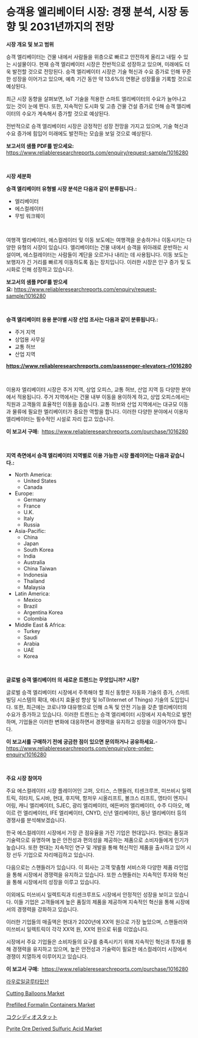 <p><h1>승객용 엘리베이터 시장: 경쟁 분석, 시장 동향 및 2031년까지의 전망</h1></p><p><strong>시장 개요 및 보고 범위</strong></p>
<p><p>승객 엘리베이터는 건물 내에서 사람들을 위층으로 빠르고 안전하게 올리고 내릴 수 있는 시설물이다. 현재 승객 엘리베이터 시장은 전반적으로 성장하고 있으며, 미래에도 더욱 발전할 것으로 전망된다. 승객 엘리베이터 시장은 기술 혁신과 수요 증가로 인해 꾸준한 성장을 이어가고 있으며, 예측 기간 동안 약 13.6%의 연평균 성장률을 기록할 것으로 예상된다.</p><p>최근 시장 동향을 살펴보면, IoT 기술을 적용한 스마트 엘리베이터의 수요가 늘어나고 있는 것이 눈에 띈다. 또한, 지속적인 도시화 및 고층 건물 건설 증가로 인해 승객 엘리베이터의 수요가 계속해서 증가할 것으로 예상된다.</p><p>전반적으로 승객 엘리베이터 시장은 긍정적인 성장 전망을 가지고 있으며, 기술 혁신과 수요 증가에 힘입어 미래에도 발전하는 모습을 보일 것으로 예상된다.</p></p>
<p><strong>보고서의 샘플 PDF를 받으세요:</strong> <a href="https://www.reliableresearchreports.com/enquiry/request-sample/1016280">https://www.reliableresearchreports.com/enquiry/request-sample/1016280</a></p>
<p>&nbsp;</p>
<p><strong>시장 세분화</strong></p>
<p><strong>승객 엘리베이터 유형별 시장 분석은 다음과 같이 분류됩니다.:</strong></p>
<p><ul><li>엘리베이터</li><li>에스컬레이터</li><li>무빙 워크웨이</li></ul></p>
<p>&nbsp;</p>
<p><p>여행객 엘리베이터, 에스컬레이터 및 이동 보도에는 여행객을 운송하거나 이동시키는 다양한 유형의 시장이 있습니다. 엘리베이터는 건물 내에서 승객을 위아래로 운반하는 시설이며, 에스컬레이터는 사람들이 계단을 오르거나 내리는 데 사용됩니다. 이동 보도는 보행자가 긴 거리를 빠르게 이동하도록 돕는 장치입니다. 이러한 시장은 인구 증가 및 도시화로 인해 성장하고 있습니다.</p></p>
<p><strong>보고서의 샘플 PDF를 받으세요:</strong>&nbsp;<a href="https://www.reliableresearchreports.com/enquiry/request-sample/1016280">https://www.reliableresearchreports.com/enquiry/request-sample/1016280</a></p>
<p>&nbsp;</p>
<p><strong> 승객 엘리베이터 응용 분야별 시장 산업 조사는 다음과 같이 분류됩니다.:</strong></p>
<p><ul><li>주거 지역</li><li>상업용 사무실</li><li>교통 허브</li><li>산업 지역</li></ul></p>
<p><strong><a href="https://www.reliableresearchreports.com/passenger-elevators-r1016280">https://www.reliableresearchreports.com/passenger-elevators-r1016280</a></strong></p>
<p>&nbsp;</p>
<p><p>이용자 엘리베이터 시장은 주거 지역, 상업 오피스, 교통 허브, 산업 지역 등 다양한 분야에서 적용됩니다. 주거 지역에서는 건물 내부 이동을 용이하게 하고, 상업 오피스에서는 직원과 고객들의 효율적인 이동을 돕습니다. 교통 허브와 산업 지역에서는 대규모 이동과 물류에 필요한 엘리베이터가 중요한 역할을 합니다. 이러한 다양한 분야에서 이용자 엘리베이터는 필수적인 시설로 자리 잡고 있습니다.</p></p>
<p><strong>이 보고서 구매:</strong>&nbsp; <a href="https://www.reliableresearchreports.com/purchase/1016280">https://www.reliableresearchreports.com/purchase/1016280</a></p>
<p>&nbsp;</p>
<p><strong>지역 측면에서 승객 엘리베이터 지역별로 이용 가능한 시장 플레이어는 다음과 같습니다.:</strong></p>
<p><ul>
    <li>
        North America:
        <ul>
            <li>United States</li>
            <li>Canada</li>
        </ul>
    </li>
    <li>
        Europe:
        <ul>
            <li>Germany</li>
            <li>France</li>
            <li>U.K.</li>
            <li>Italy</li>
            <li>Russia</li>
        </ul>
    </li>
    <li>
        Asia-Pacific:
        <ul>
            <li>China</li>
            <li>Japan</li>
            <li>South Korea</li>
            <li>India</li>
            <li>Australia</li>
            <li>China Taiwan</li>
            <li>Indonesia</li>
            <li>Thailand</li>
            <li>Malaysia</li>
        </ul>
    </li>
    <li>
        Latin America:
        <ul>
            <li>Mexico</li>
            <li>Brazil</li>
            <li>Argentina Korea</li>
            <li>Colombia</li>
        </ul>
    </li>
    <li>
        Middle East & Africa:
        <ul>
            <li>Turkey</li>
            <li>Saudi</li>
            <li>Arabia</li>
            <li>UAE</li>
            <li>Korea</li>
        </ul>
    </li>
    </ul></p>
<p>&nbsp;</p>
<p><strong>글로벌 승객 엘리베이터 의 새로운 트렌드는 무엇입니까? 시장?</strong></p>
<p><p>글로벌 승객 엘리베이터 시장에서 주목해야 할 최신 동향은 자동화 기술의 증가, 스마트 빌딩 시스템의 확대, 에너지 효율성 향상 및 IoT(Internet of Things) 기술의 도입입니다. 또한, 최근에는 코로나19 대유행으로 인해 소독 및 안전 기능을 갖춘 엘리베이터의 수요가 증가하고 있습니다. 이러한 트렌드는 승객 엘리베이터 시장에서 지속적으로 발전하며, 기업들은 이러한 변화에 대응하면서 경쟁력을 유지하고 성장을 이끌어가야 합니다.</p></p>
<p><strong>이 보고서를 구매하기 전에 궁금한 점이 있으면 문의하거나 공유하세요.</strong>- <a href="https://www.reliableresearchreports.com/enquiry/pre-order-enquiry/1016280">https://www.reliableresearchreports.com/enquiry/pre-order-enquiry/1016280</a></p>
<p>&nbsp;</p>
<p><strong>주요 시장 참여자</strong></p>
<p><p>주요 에스컬레이터 시장 플레이어인 고퍼, 오티스, 스핸들러, 티센크루프, 미쓰비시 일렉트릭, 히타치, 도시바, 현대, 후지텍, 항저우 시올리프트, 볼크스 리프트, 영타이 엔지니어링, 캐니 엘리베이터, SJEC, 광리 엘리베이터, 에든버러 엘리베이터, 수주 디아오, 메이르 런 엘리베이터, IFE 엘리베이터, CNYD, 신년 엘리베이터, 동난 엘리베이터 등의 경쟁사를 분석해보겠습니다.</p><p>한국 에스컬레이터 시장에서 가장 큰 점유율을 가진 기업은 현대입니다. 현대는 품질과 기술력으로 유명하며 높은 안전성과 편의성을 제공하는 제품으로 소비자들에게 인기가 높습니다. 또한 현대는 지속적인 연구 및 개발을 통해 혁신적인 제품을 출시하고 있어 시장 선두 기업으로 자리매김하고 있습니다.</p><p>다음으로는 스핸들러가 있습니다. 이 회사는 고객 맞춤형 서비스와 다양한 제품 라인업을 통해 시장에서 경쟁력을 유지하고 있습니다. 또한 스핸들러는 지속적인 투자와 혁신을 통해 시장에서의 성장을 이루고 있습니다.</p><p>이외에도 미쓰비시 일렉트릭과 티센크루프도 시장에서 안정적인 성장을 보이고 있습니다. 이들 기업은 고객들에게 높은 품질의 제품을 제공하며 지속적인 혁신을 통해 시장에서의 경쟁력을 강화하고 있습니다.</p><p>이러한 기업들의 매출액은 현대가 2020년에 XX억 원으로 가장 높았으며, 스핸들러와 미쓰비시 일렉트릭이 각각 XX억 원, XX억 원으로 뒤를 이었습니다.</p><p>시장에서 주요 기업들은 소비자들의 요구를 충족시키기 위해 지속적인 혁신과 투자를 통해 경쟁력을 유지하고 있으며, 높은 안전성과 기술력이 필요한 에스컬레이터 시장에서 경쟁이 치열하게 이루어지고 있습니다.</p></p>
<p><strong>이 보고서 구매:</strong>&nbsp;&nbsp;<a href="https://www.reliableresearchreports.com/purchase/1016280">https://www.reliableresearchreports.com/purchase/1016280</a></p>
<p><p><a href="https://medium.com/@angelardelean202220221/lauroyl-%EA%B8%80%EB%A3%A8%ED%83%80%EB%AF%B9-%EC%82%B0-%EC%8B%9C%EC%9E%A5%EC%9D%80-%EC%8B%9C%EC%9E%A5-%EC%A0%90%EC%9C%A0%EC%9C%A8-%EA%B7%9C%EB%AA%A8-%EB%B0%8F-2031%EB%85%84%EA%B9%8C%EC%A7%80-%EC%98%88%EC%83%81%EB%90%9C-%EC%98%88%EC%B8%A1%EC%97%90-%EC%B4%88%EC%A0%90%EC%9D%84-%EB%A7%9E%EC%B6%94%EA%B3%A0-%EC%9E%88%EC%8A%B5%EB%8B%88%EB%8B%A4-e99842a997aa">라우로일글루타민산</a></p><p><a href="https://github.com/josesg55/Market-Research-Report-List-2/blob/main/cutting-balloons-market.md">Cutting Balloons Market</a></p><p><a href="https://github.com/mancsybtousav/Market-Research-Report-List-2/blob/main/prefilled-formalin-containers-market.md">Prefilled Formalin Containers Market</a></p><p><a href="https://github.com/KaydenJohns1964/Market-Research-Report-List-1/blob/main/618624822950.md">コクシディオスタット</a></p><p><a href="https://www.linkedin.com/pulse/pyrite-ore-derived-sulfuric-acid-market-size-growing-forecasted-m8qre?trackingId=f9HPXTNhj8gd0hgL35Lzdg%3D%3D">Pyrite Ore Derived Sulfuric Acid Market</a></p></p>